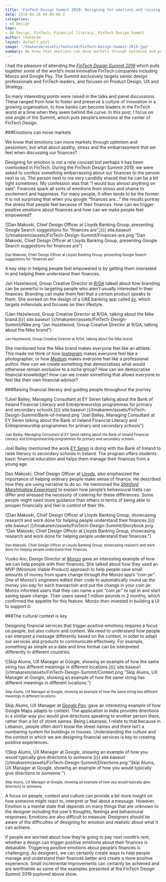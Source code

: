 ```yaml
---
title: 'FinTech Design Summit 2019: Designing for emotions and raising financial literacy'
date: 2019-04-26 00:00:00 Z
categories:
- UX Design
tags:
- UX Design, FinTech, Financial literacy, FinTech Design Summit
author: tmakarem
layout: default_post
image: "/tmakarem/assets/featured/FinTech-Design-Summit-2019.jpg"
summary: We know that emotions can move markets through optimism and pessimism but what about apathy, stress and the embarrassment that we feel when discussing our finances? Designing for emotion is not a new concept but perhaps it has been overlooked in FinTech. In this post, I share my take on the FinTech Design Summit 2019 focusing on an angle that puts people’s emotions at the center of FinTech Design.
---
```


I had the pleasure of attending the *[FinTech Design Summit 2019](https://fintechdesignsummit.com/london)* which pulls together some of the world’s most innovative FinTech companies including Monzo and Google Pay. The Summit exclusively targets senior design professionals and FinTech leaders, and focuses on Product Design, UX and Strategy.

So many interesting points were raised in the talks and panel discussions. These ranged from how to foster and preserve a culture of innovation in a growing organisation, to how banks can become leaders in the FinTech world at a time when they seem behind the curve. In this post, I focus on one angle of the Summit, which puts people’s emotions at the center of FinTech Design.

###Emotions can move markets

We know that emotions can move markets through optimism and pessimism, but what about apathy, stress and the embarrassment that we feel when discussing our finances?

Designing for emotion is not a new concept but perhaps it has been overlooked in FinTech. During the FinTech Design Summit 2019, we were asked to confess something embarrassing about our finances to the person next to us. The person next to me very candidly shared that he can be a bit tight sometimes. My confession was that “I would buy almost anything on sale”. Finances spark all sorts of emotions from stress and shame to excitement and happiness. For many people, It often tends to be the former. It is not surprising that when you google “finances are...” the results portray the stress that people feel because of their finances. How can we trigger positive emotions about finances and how can we make people feel empowered?

![Dan Makoski, Chief Design Officer at Lloyds Banking Group, presenting Google Search suggestions for “finances are”.]({{ site.baseurl }}/tmakarem/assets/FinTech-Design-Summit/Finances-are.png "Dan Makoski, Chief Design Officer at Lloyds Banking Group, presenting Google Search suggestions for finances are")

<p style="font-size: 80%;">
Dan Makoski, Chief Design Officer at Lloyds Banking Group, presenting Google Search suggestions for “finances are".
</p>

A key step in helping people feel empowered is by getting them interested in and helping them understand their finances.

Jan Hazelwood, Group Creative Director at *[R/GA](https://www.rga.com/)* talked about how branding can be powerful in targeting people who aren’t usually interested in their finances. Branding can make them feel that a certain product speaks to them. She worked on the design of a UAE banking app called *[liv](https://www.liv.me/en/)*, which targets millennials and focuses on their lifestyle.  

![Jan Hazelwood, Group Creative Director at R/GA, talking about the Nike brand.]({{ site.baseurl }}/tmakarem/assets/FinTech-Design-Summit/Nike.png "Jan Hazelwood, Group Creative Director at R/GA, talking about the Nike brand")

<p style="font-size: 80%;">
Jan Hazelwood, Group Creative Director at R/GA, talking about the Nike brand.
</p>

She mentioned how the Nike brand makes everyone feel like an athlete. This made me think of how *[Instagram](https://www.instagram.com/)* makes everyone feel like a photographer, or how *[Medium](https://medium.com/)* makes everyone feel like a professional author. How can we create something that democratises what would otherwise remain exclusive to a niche group? How can we democratise financial knowledge? How can we create something that allows everyone to feel like their own financial advisor?  

###Raising financial literacy and guiding people throughout the journey

![Joel Bailey, Managing Consultant at EY Seren talking about the Bank of Ireland Financial Literacy and Entrepreneurship programmes for primary and secondary schools.]({{ site.baseurl }}/tmakarem/assets/FinTech-Design-Summit/Bank-of-Ireland.png "Joel Bailey, Managing Consultant at EY Seren talking about the Bank of Ireland Financial Literacy and Entrepreneurship programmes for primary and secondary schools")

<p style="font-size: 80%;">
Joel Bailey, Managing Consultant at EY Seren talking about the Bank of Ireland Financial Literacy and Entrepreneurship programmes for primary and secondary schools.
</p>

Joel Bailey mentioned the work *[EY Seren](https://www.ey-seren.com/)* is doing with the Bank of Ireland to raise literacy in secondary schools in Ireland. The program offers students basic financial education and helps them manage their finances from a young age.

Dan Makoski, Chief Design Officer at *[Lloyds](https://www.lloydsbank.com/)*, also emphasized the importance of helping ordinary people make sense of finance. He described how they are using narrative to do so. He mentioned the *[Stanford Marshmallow Experiment](https://en.wikipedia.org/wiki/Stanford_marshmallow_experiment)* to explain how people’s behavioural traits can differ and stressed the necessity of catering for these differences. Some people might need more guidance than others in terms of being able to prosper financially and feel in control of their life.

![Dan Makoski, Chief Design Officer at Lloyds Banking Group, showcasing research and work done for helping people understand their finances.]({{ site.baseurl }}/tmakarem/assets/FinTech-Design-Summit/Storybook.png "Dan Makoski, Chief Design Officer at Lloyds Banking Group, showcasing research and work done for helping people understand their finances.")

<p style="font-size: 80%;">
Dan Makoski, Chief Design Officer at Lloyds Banking Group, showcasing research and work done for helping people understand their finances.
</p>

Vuoko Aro, Design Director at *[Monzo](https://monzo.com/)* gave an interesting example of how we can help people with their finances. She talked about how they used an MVP (Minimum Viable Product) approach to help people save small amounts of money from spare change through the Monzo app’s “coin jar”. One of Monzo’s engineers edited their code to automatically round up the money you pay for each transaction and put the change in your coin jar. Monzo informed users that they can name a pot “coin jar” to opt in and start saving spare change. Their users saved 1 million pounds in 2 months, which confirmed the appetite for this feature. Monzo then invested in building a UI to support it.

###The cultural context is key

Designing financial services that trigger positive emotions requires a focus on people, but also culture and context. We need to understand how people can interpret a message differently based on the context, in order to adapt our services and products to communicate effectively. For example, something as simple as a date and time format can be interpreted differently in different countries.


![Skip Alums, UX Manager at Google, showing an example of how the same string has different meanings in different locations.]({{ site.baseurl }}/tmakarem/assets/FinTech-Design-Summit/Context.png "Skip Alums, UX Manager at Google, showing an example of how the same string has different meanings in different locations.")

<p style="font-size: 80%;">
Skip Alums, UX Manager at Google, showing an example of how the same string has different meanings in different locations.
</p>

Skip Alums, UX Manager at *[Google Pay](https://pay.google.com/payments/u/0/home)*, gave an interesting example of how Google Maps adapts to context. The application in India provides directions in a similar way you would give directions speaking to another person there, rather than a list of street names. Being Lebanese, I relate to that because in Lebanon, people often don’t know the street names and there isn’t a numbering system for buildings or houses. Understanding the culture and the context in which we are designing financial services is key to creating positive experiences.

![Skip Alums, UX Manager at Google, showing an example of how you would typically give directions to someone.]({{ site.baseurl }}/tmakarem/assets/FinTech-Design-Summit/Directions.png "Skip Alums, UX Manager at Google, showing an example of how you would typically give directions to someone ")

<p style="font-size: 80%;">
Skip Alums, UX Manager at Google, showing an example of how you would typically give directions to someone.
</p>

A focus on people, context and culture can provide a bit more insight on how someone might react to, interpret or feel about a message. However, Emotion is a mental state that depends on many things that are unknown to the designer including the user’s thoughts, feelings and behavioural responses. Emotions are also difficult to measure. Designers should be aware of the difficulties of designing for emotion and realistic about what it can achieve.

If people are worried about how they’re going to pay next month’s rent, whether a design can trigger positive emotions about their finances is debatable. Triggering positive emotions about people’s finances is challenging. As designers, we can certainly create ways to help people manage and understand their finances better and create a more positive experience. Small incremental improvements can certainly be achieved and are worthwhile as some of the examples presented at the FinTech Design Summit 2019 explored above show.
